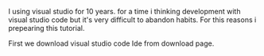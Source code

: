 I using visual studio for 10 years. for a time i thinking development with visual studio code but it's very difficult to abandon habits. For this reasons i prepearing this tutorial.

First we download visual studio code Ide from download page.
